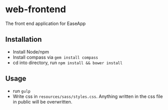 # web-frontend
The front end application for EaseApp


## Installation

 - Install Node/npm
 - Install compass via `gem install compass`
 - cd into directory, run `npm install && bower install`

 ## Usage

- run `gulp`
- Write css in `resources/sass/styles.css`. Anything written in the css file in public will be overwritten.